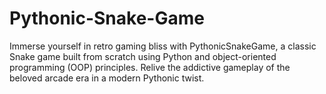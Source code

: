 # Pythonic-Snake-Game
Immerse yourself in retro gaming bliss with PythonicSnakeGame, a classic Snake game built from scratch using Python and object-oriented programming (OOP) principles. Relive the addictive gameplay of the beloved arcade era in a modern Pythonic twist.
